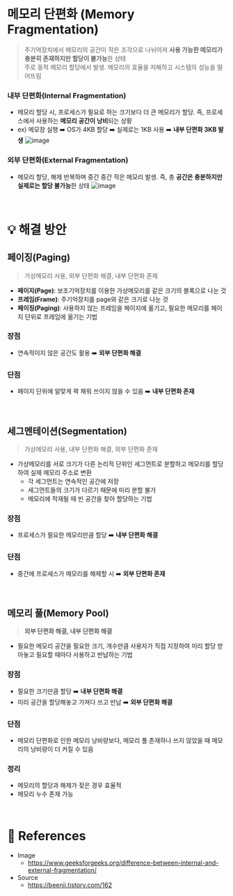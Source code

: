 # 메모리 단편화 (Memory Fragmentation)
> 주기억장치에서 메모리의 공간이 작은 조각으로 나뉘어져 **사용 가능한 메모리가 충분히 존재하지만 할당이 불가능**한 상태<br>
주로 동적 메모리 할당에서 발생. 메모리의 효율을 저해하고 시스템의 성능을 떨어뜨림<br>
### 내부 단편화(Internal Fragmentation)</b>
  - 메모리 할당 시, 프로세스가 필요로 하는 크기보다 더 큰 메모리가 할당. 즉, 프로세스에서 사용하는 **메모리 공간이 낭비**되는 상황
  - ex) 메모장 실행 ➡️ OS가 4KB 할당 ➡️ 실제로는 1KB 사용 ➡️ **내부 단편화 3KB 발생**
    ![image](https://github.com/AucSuSu/CS-study/assets/64372881/d77c55a5-70de-464e-abf5-ef4ca5af4175)

### 외부 단편화(External Fragmentation)</b>
  - 메모리 할당, 해제 반복하며 중간 중간 작은 메모리 발생. 즉, 총 **공간은 충분하지만 실제로는 할당 불가능**한 상태
    ![image](https://github.com/AucSuSu/CS-study/assets/64372881/28f602fe-3bc2-4b1a-a89f-cf48762bbb56)
<br>

# 💡 해결 방안
## 페이징(Paging)
> 가상메모리 사용, 외부 단편화 해결, 내부 단편화 존재
- **페이지(Page)**: 보조기억장치를 이용한 가상메모리를 같은 크기의 블록으로 나눈 것
- **프레임(Frame)**: 주기억장치를 page와 같은 크기로 나눈 것
- **페이징(Paging)**: 사용하지 않는 프레임을 페이지에 옮기고, 필요한 메모리를 페이지 단위로 프레임에 옮기는 기법
### 장점
- 연속적이지 않은 공간도 활용 ➡️ **외부 단편화 해결**
### 단점
- 페이지 단위에 알맞게 꽉 채워 쓰이지 않을 수 있음 ➡️ **내부 단편화 존재**
<br>

## 세그멘테이션(Segmentation)
> 가상메모리 사용, 내부 단편화 해결, 외부 단편화 존재
- 가상메모리를 서로 크기가 다른 논리적 단위인 세그먼트로 분할하고 메모리를 할당하여 실제 메모리 주소로 변환
  - 각 세그먼트는 연속적인 공간에 저장
  - 세그먼트들의 크기가 다르기 때문에 미리 분할 불가
  - 메모리에 적재될 때 빈 공간을 찾아 할당하는 기법
### 장점
- 프로세스가 필요한 메모리만큼 할당 ➡️ **내부 단편화 해결**
### 단점
- 중간에 프로세스가 메모리를 해제할 시 ➡️ **외부 단편화 존재**
<br>

## 메모리 풀(Memory Pool)
> **외부 단편화 해결, 내부 단편화 해결**
- 필요한 메모리 공간을 필요한 크기, 개수만큼 사용자가 직접 지정하여 미리 할당 받아놓고 필요할 때마다 사용하고 반납하는 기법
### 장점
- 필요한 크기만큼 할당 ➡️ **내부 단편화 해결**
- 미리 공간을 할당해놓고 가져다 쓰고 반납 ➡️ **외부 단편화 해결**
### 단점
- 메모리 단편화로 인한 메모리 낭비량보다, 메모리 풀 존재하나 쓰지 않았을 때 메모리의 낭비량이 더 커질 수 있음
### 정리
- 메모리의 할당과 해제가 잦은 경우 효율적
- 메모리 누수 존재 가능
<br>
  
# :round_pushpin: References
- Image
  - https://www.geeksforgeeks.org/difference-between-internal-and-external-fragmentation/
- Source
  - https://beenii.tistory.com/162
